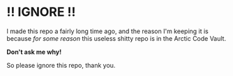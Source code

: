 # !! IGNORE !!
I made this repo a fairly long time ago, and the reason I'm keeping it is because *for some reason* this useless shitty repo is in the Arctic Code Vault.

**Don't ask me why!**

So please ignore this repo, thank you.
